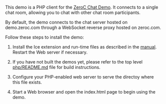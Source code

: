 This demo is a PHP client for the [ZeroC Chat Demo][1]. It connects to a
single chat room, allowing you to chat with other chat room participants.

By default, the demo connects to the chat server hosted on demo.zeroc.com
through a WebSocket reverse proxy hosted on zeroc.com.

Follow these steps to install the demo:

1) Install the Ice extension and run-time files as described in the
   [manual][2]. Restart the Web server if necessary.

2) If you have not built the demos yet, please refer to the top level
   [php/README.md](../../README.md) file for build instructions.

3) Configure your PHP-enabled web server to serve the directoy where this
   file exists.

4) Start a Web browser and open the index.html page to begin using the demo.

[1]: https://doc.zeroc.com/display/Doc/Chat+Demo
[2]: https://doc.zeroc.com/display/Rel/Ice+3.7.2+Release+Notes
